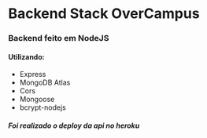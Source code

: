 # Backend Stack OverCampus

<h3>Backend feito em NodeJS</h3>

<h4>Utilizando:</h4>

<ul>
  <li>Express</li>
  <li>MongoDB Atlas</li>
  <li>Cors</li>
  <li>Mongoose</li>
  <li>bcrypt-nodejs</li>
</ul>

<h5>Foi realizado o deploy da api no heroku<h5>

